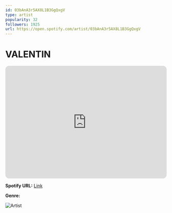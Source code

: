 ```yaml
---
id: 03bAnA3r5AX8L1B3GgQxgV
type: artist
popularity: 32
followers: 1925
url: https://open.spotify.com/artist/03bAnA3r5AX8L1B3GgQxgV
---
```

# VALENTIN

<iframe style="border-radius:12px" src="https://open.spotify.com/embed/artist/03bAnA3r5AX8L1B3GgQxgV" width="100%" height="352" frameBorder="0" allowfullscreen="" allow="autoplay; clipboard-write; encrypted-media; fullscreen; picture-in-picture" loading="lazy"></iframe>

**Spotify URL:** [Link](https://open.spotify.com/artist/03bAnA3r5AX8L1B3GgQxgV)

**Genre:** 

![Artist](https://i.scdn.co/image/ab6761610000e5eba55e93503004868dc2737170)
